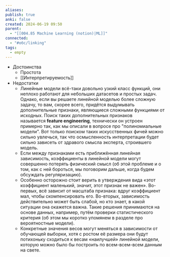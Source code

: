 ```yaml
---
aliases: 
publish: true
anki: false
created: 2024-06-19 09:50
parent:
  - "[[004.85 Machine Learning (notion)|ML]]"
connected:
  - "#обс/linking"
tags:
  - empty
---
```




- Достоинства
	- Простота
	- [[Интерпретируемость]]
- Недостатки
	- Линейные модели всё-таки довольно узкий класс функций, они неплохо работают для небольших датасетов и простых задач. Однако, если вы решаете линейной моделью более сложную задачу, то вам, скорее всего, придётся выдумывать дополнительные признаки, являющиеся сложными функциями от исходных. Поиск таких дополнительных признаков называется **feature engineering**, технически он устроен примерно так, как мы описали в вопросе про "полиномиальные модели". Вот только поиском таких искусственных фичей можно сильно увлечься, так что осмысленность интерпретации будет сильно зависеть от здравого смысла эксперта, строившего модель.
	- Если между признаками есть приближённая линейная зависимость, коэффициенты в линейной модели могут совершенно потерять физический смысл (об этой проблеме и о том, как с ней бороться, мы поговорим дальше, когда будем обсуждать регуляризацию).
	- Особенно осторожно стоит верить в утверждения вида «этот коэффициент маленький, значит, этот признак не важен». Во-первых, всё зависит от масштаба признака: вдруг коэффициент мал, чтобы скомпенсировать его. Во-вторых, зависимость действительно может быть слабой, но кто знает, в какой ситуации она окажется важна. Такие решения принимаются на основе данных, например, путём проверки статистического критерия (об этом мы коротко упомянем в разделе про вероятностные модели).
	- Конкретные значения весов могут меняться в зависимости от обучающей выборки, хотя с ростом её размера они будут потихоньку сходиться к весам «наилучшей» линейной модели, которую можно было бы построить по всем-всем-всем данным на свете.